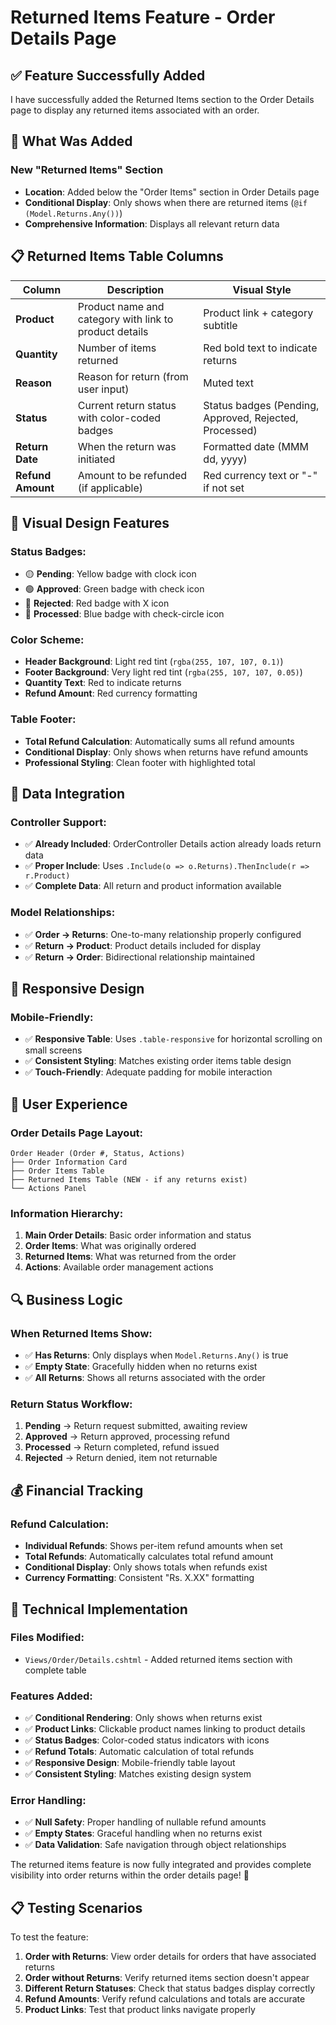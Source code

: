 # Returned Items Feature - Order Details Page

## ✅ **Feature Successfully Added**

I have successfully added the Returned Items section to the Order Details page to display any returned items associated with an order.

## 🎯 **What Was Added**

### **New "Returned Items" Section**
- **Location**: Added below the "Order Items" section in Order Details page
- **Conditional Display**: Only shows when there are returned items (`@if (Model.Returns.Any())`)
- **Comprehensive Information**: Displays all relevant return data

## 📋 **Returned Items Table Columns**

| Column | Description | Visual Style |
|--------|-------------|--------------|
| **Product** | Product name and category with link to product details | Product link + category subtitle |
| **Quantity** | Number of items returned | Red bold text to indicate returns |
| **Reason** | Reason for return (from user input) | Muted text |
| **Status** | Current return status with color-coded badges | Status badges (Pending, Approved, Rejected, Processed) |
| **Return Date** | When the return was initiated | Formatted date (MMM dd, yyyy) |
| **Refund Amount** | Amount to be refunded (if applicable) | Red currency text or "-" if not set |

## 🎨 **Visual Design Features**

### **Status Badges:**
- 🟡 **Pending**: Yellow badge with clock icon
- 🟢 **Approved**: Green badge with check icon  
- 🔴 **Rejected**: Red badge with X icon
- 🔵 **Processed**: Blue badge with check-circle icon

### **Color Scheme:**
- **Header Background**: Light red tint (`rgba(255, 107, 107, 0.1)`)
- **Footer Background**: Very light red tint (`rgba(255, 107, 107, 0.05)`)
- **Quantity Text**: Red to indicate returns
- **Refund Amount**: Red currency formatting

### **Table Footer:**
- **Total Refund Calculation**: Automatically sums all refund amounts
- **Conditional Display**: Only shows when returns have refund amounts
- **Professional Styling**: Clean footer with highlighted total

## 🔗 **Data Integration**

### **Controller Support:**
- ✅ **Already Included**: OrderController Details action already loads return data
- ✅ **Proper Include**: Uses `.Include(o => o.Returns).ThenInclude(r => r.Product)`
- ✅ **Complete Data**: All return and product information available

### **Model Relationships:**
- ✅ **Order → Returns**: One-to-many relationship properly configured
- ✅ **Return → Product**: Product details included for display
- ✅ **Return → Order**: Bidirectional relationship maintained

## 📱 **Responsive Design**

### **Mobile-Friendly:**
- ✅ **Responsive Table**: Uses `.table-responsive` for horizontal scrolling on small screens
- ✅ **Consistent Styling**: Matches existing order items table design
- ✅ **Touch-Friendly**: Adequate padding for mobile interaction

## 🎯 **User Experience**

### **Order Details Page Layout:**
```
Order Header (Order #, Status, Actions)
├── Order Information Card
├── Order Items Table  
├── Returned Items Table (NEW - if any returns exist)
└── Actions Panel
```

### **Information Hierarchy:**
1. **Main Order Details**: Basic order information and status
2. **Order Items**: What was originally ordered
3. **Returned Items**: What was returned from the order
4. **Actions**: Available order management actions

## 🔍 **Business Logic**

### **When Returned Items Show:**
- ✅ **Has Returns**: Only displays when `Model.Returns.Any()` is true
- ✅ **Empty State**: Gracefully hidden when no returns exist
- ✅ **All Returns**: Shows all returns associated with the order

### **Return Status Workflow:**
1. **Pending** → Return request submitted, awaiting review
2. **Approved** → Return approved, processing refund  
3. **Processed** → Return completed, refund issued
4. **Rejected** → Return denied, item not returnable

## 💰 **Financial Tracking**

### **Refund Calculation:**
- **Individual Refunds**: Shows per-item refund amounts when set
- **Total Refunds**: Automatically calculates total refund amount
- **Conditional Display**: Only shows totals when refunds exist
- **Currency Formatting**: Consistent "Rs. X.XX" formatting

## 🔧 **Technical Implementation**

### **Files Modified:**
- `Views/Order/Details.cshtml` - Added returned items section with complete table

### **Features Added:**
- ✅ **Conditional Rendering**: Only shows when returns exist
- ✅ **Product Links**: Clickable product names linking to product details
- ✅ **Status Badges**: Color-coded status indicators with icons
- ✅ **Refund Totals**: Automatic calculation of total refunds
- ✅ **Responsive Design**: Mobile-friendly table layout
- ✅ **Consistent Styling**: Matches existing design system

### **Error Handling:**
- ✅ **Null Safety**: Proper handling of nullable refund amounts
- ✅ **Empty States**: Graceful handling when no returns exist
- ✅ **Data Validation**: Safe navigation through object relationships

The returned items feature is now fully integrated and provides complete visibility into order returns within the order details page! 🎉

## 📋 **Testing Scenarios**

To test the feature:
1. **Order with Returns**: View order details for orders that have associated returns
2. **Order without Returns**: Verify returned items section doesn't appear
3. **Different Return Statuses**: Check that status badges display correctly
4. **Refund Amounts**: Verify refund calculations and totals are accurate
5. **Product Links**: Test that product links navigate properly